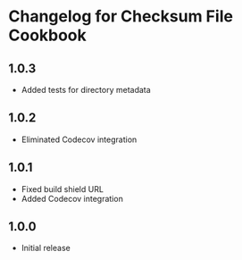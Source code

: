 # Changelog for Checksum File Cookbook

## 1.0.3

* Added tests for directory metadata

## 1.0.2

* Eliminated Codecov integration

## 1.0.1

* Fixed build shield URL
* Added Codecov integration

## 1.0.0

* Initial release
